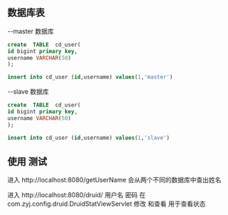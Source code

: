 

数据库表
-----------
--master 数据库
```sql
create  TABLE  cd_user(
id bigint primary key,
username VARCHAR(50)
);

insert into cd_user (id,username) values(1,'master')
```

--slave 数据库 
```sql
create  TABLE  cd_user(
id bigint primary key,
username VARCHAR(50)
);

insert into cd_user (id,username) values(1,'slave')
```
使用 测试
---------------
进入
http://localhost:8080/getUserName 
会从两个不同的数据库中查出姓名


进入 http://localhost:8080/druid/ 
用户名 密码 在 com.zyj.config.druid.DruidStatViewServlet 修改 和查看
用于查看状态 


